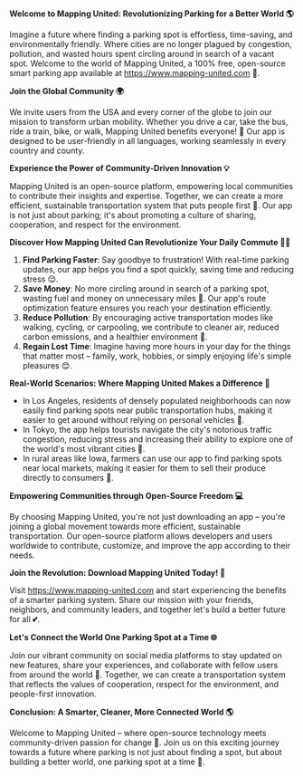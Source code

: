 **Welcome to Mapping United: Revolutionizing Parking for a Better World 🌎**

Imagine a future where finding a parking spot is effortless, time-saving, and environmentally friendly. Where cities are no longer plagued by congestion, pollution, and wasted hours spent circling around in search of a vacant spot. Welcome to the world of Mapping United, a 100% free, open-source smart parking app available at https://www.mapping-united.com 📱.

**Join the Global Community 🌍**

We invite users from the USA and every corner of the globe to join our mission to transform urban mobility. Whether you drive a car, take the bus, ride a train, bike, or walk, Mapping United benefits everyone! 🚀 Our app is designed to be user-friendly in all languages, working seamlessly in every country and county.

**Experience the Power of Community-Driven Innovation 💡**

Mapping United is an open-source platform, empowering local communities to contribute their insights and expertise. Together, we can create a more efficient, sustainable transportation system that puts people first 🌟. Our app is not just about parking; it's about promoting a culture of sharing, cooperation, and respect for the environment.

**Discover How Mapping United Can Revolutionize Your Daily Commute 🚴‍♀️**

1. **Find Parking Faster**: Say goodbye to frustration! With real-time parking updates, our app helps you find a spot quickly, saving time and reducing stress 😌.
2. **Save Money**: No more circling around in search of a parking spot, wasting fuel and money on unnecessary miles 🚫. Our app's route optimization feature ensures you reach your destination efficiently.
3. **Reduce Pollution**: By encouraging active transportation modes like walking, cycling, or carpooling, we contribute to cleaner air, reduced carbon emissions, and a healthier environment 🌿.
4. **Regain Lost Time**: Imagine having more hours in your day for the things that matter most – family, work, hobbies, or simply enjoying life's simple pleasures 😊.

**Real-World Scenarios: Where Mapping United Makes a Difference 🌆**

* In Los Angeles, residents of densely populated neighborhoods can now easily find parking spots near public transportation hubs, making it easier to get around without relying on personal vehicles 🚂.
* In Tokyo, the app helps tourists navigate the city's notorious traffic congestion, reducing stress and increasing their ability to explore one of the world's most vibrant cities 🎉.
* In rural areas like Iowa, farmers can use our app to find parking spots near local markets, making it easier for them to sell their produce directly to consumers 🌼.

**Empowering Communities through Open-Source Freedom 💻**

By choosing Mapping United, you're not just downloading an app – you're joining a global movement towards more efficient, sustainable transportation. Our open-source platform allows developers and users worldwide to contribute, customize, and improve the app according to their needs.

**Join the Revolution: Download Mapping United Today! 📲**

Visit https://www.mapping-united.com and start experiencing the benefits of a smarter parking system. Share our mission with your friends, neighbors, and community leaders, and together let's build a better future for all 💕.

**Let's Connect the World One Parking Spot at a Time 🌐**

Join our vibrant community on social media platforms to stay updated on new features, share your experiences, and collaborate with fellow users from around the world 🤝. Together, we can create a transportation system that reflects the values of cooperation, respect for the environment, and people-first innovation.

**Conclusion: A Smarter, Cleaner, More Connected World 🌎**

Welcome to Mapping United – where open-source technology meets community-driven passion for change 🌈. Join us on this exciting journey towards a future where parking is not just about finding a spot, but about building a better world, one parking spot at a time 💖.